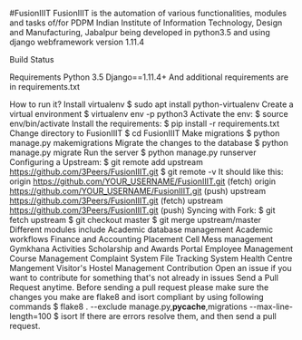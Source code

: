 #FusionIIIT
FusionIIIT is the automation of various functionalities, modules and tasks of/for PDPM Indian Institute of Information Technology, Design and Manufacturing, Jabalpur being developed in python3.5 and using django webframework version 1.11.4

Build Status

Requirements
Python 3.5
Django==1.11.4+
And additional requirements are in requirements.txt

How to run it?
Install virtualenv $ sudo apt install python-virtualenv
Create a virtual environment $ virtualenv env -p python3
Activate the env: $ source env/bin/activate
Install the requirements: $ pip install -r requirements.txt
Change directory to FusionIIIT $ cd FusionIIIT
Make migrations $ python manage.py makemigrations
Migrate the changes to the database $ python manage.py migrate
Run the server $ python manage.py runserver
Configuring a Upstream:
$ git remote add upstream https://github.com/3Peers/FusionIIIT.git
$ git remote -v
It should like this:
origin https://github.com/YOUR_USERNAME/FusionIIIT.git (fetch)
origin https://github.com/YOUR_USERNAME/FusionIIIT.git (push)
upstream https://github.com/3Peers/FusionIIIT.git (fetch)
upstream https://github.com/3Peers/FusionIIIT.git (push)
Syncing with Fork:
$ git fetch upstream
$ git checkout master
$ git merge upstream/master
Different modules include
Academic database management
Academic workflows
Finance and Accounting
Placement Cell
Mess management
Gymkhana Activities
Scholarship and Awards Portal
Employee Management
Course Management
Complaint System
File Tracking System
Health Centre Mangement
Visitor's Hostel Management
Contribution
Open an issue if you want to contribute for something that's not already in issues
Send a Pull Request anytime.
Before sending a pull request please make sure the changes you make are flake8 and isort compliant by using following commands
$ flake8 . --exclude manage.py,__pycache__,migrations --max-line-length=100
$ isort
If there are errors resolve them, and then send a pull request.
